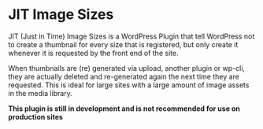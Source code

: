 # JIT Image Sizes

JIT (Just in Time) Image Sizes is a WordPress Plugin that tell WordPress not to create a thumbnail for every size that is registered, but only create it whenever it is requested by the front end of the site.

When thumbnails are (re) generated via upload, another plugin or wp-cli, they are actually deleted and re-generated again the next time they are requested.  This is ideal for large sites with a large amount of image assets in the media library.  

**This plugin is still in development and is not recommended for use on production sites**
